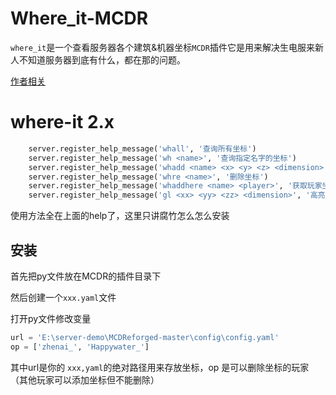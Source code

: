 # Where_it-MCDR

`where_it`是一个查看服务器各个建筑&机器坐标`MCDR`插件它是用来解决生电服来新人不知道服务器到底有什么，都在那的问题。

[作者相关](https://space.bilibili.com/516691966?spm_id_from=333.1007.0.0)

# where-it 2.x

```python
	server.register_help_message('whall', '查询所有坐标')
	server.register_help_message('wh <name>', '查询指定名字的坐标')
	server.register_help_message('whadd <name> <x> <y> <z> <dimension>', '添加坐标，dimension为0,1,-1；0为主世界，1为末地，-1为地狱')
	server.register_help_message('whre <name>', '删除坐标')
	server.register_help_message('whaddhere <name> <player>', '获取玩家坐标并添加(需要rcon权限，应为奇葩的原因目前不可用)')
	server.register_help_message('gl <xx> <yy> <zz> <dimension>', '高亮一个坐标，dimension为0,1,-1；0为主世界，1为末地，-1为地狱')
```

使用方法全在上面的help了，这里只讲腐竹怎么怎么安装

## 安装

首先把py文件放在MCDR的插件目录下

然后创建一个`xxx.yaml`文件

打开py文件修改变量

```python
url = 'E:\server-demo\MCDReforged-master\config\config.yaml'
op = ['zhenai_', 'Happywater_']
```

其中url是你的 `xxx,yaml`的绝对路径用来存放坐标，op 是可以删除坐标的玩家（其他玩家可以添加坐标但不能删除）

